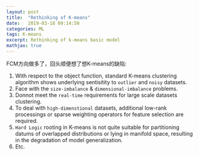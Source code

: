 ```yaml
---
layout: post
title:  "Rethinking of K-means"
date:   2019-03-18 09:14:50
categories: ML
tags: K-means
excerpt: Rethinking of k-means basic model
mathjax: true
---
```


FCM方向做多了，回头顺便想了想K-means的缺陷:

1. With respect to the object function, standard K-means clustering algorithm shows underlying sentisitity to `outlier` and `noisy` datasets.
2. Face with the `size-imbalance` & `dimensional-imbalance` problems. 
3. Donnot meet the `real-time` requirements for large scale datasets clustering.
4. To deal with `high-dimenstional` datasets, additional low-rank processings or sparse weighting operators for feature selection are required.
5. `Hard Logic` rooting in K-means is not quite suitable for partitioning datums of overlapped distributions or lying in manifold space, resulting in the degradation of model generalization.
6. Etc.